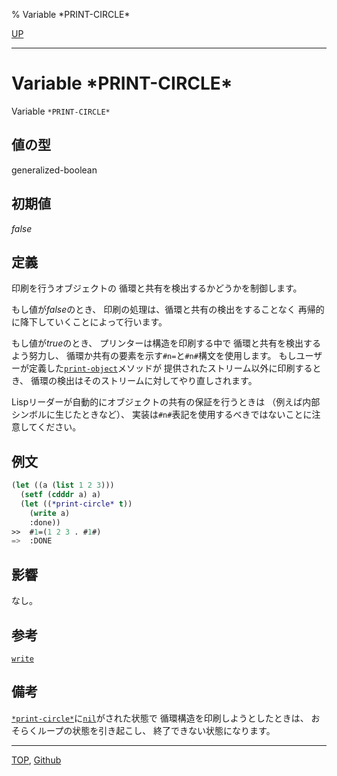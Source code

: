 % Variable \*PRINT-CIRCLE\*

[UP](22.4.html)  

---

# Variable **\*PRINT-CIRCLE\***


Variable `*PRINT-CIRCLE*`


## 値の型

generalized-boolean


## 初期値

*false*


## 定義

印刷を行うオブジェクトの
循環と共有を検出するかどうかを制御します。

もし値が*false*のとき、
印刷の処理は、循環と共有の検出をすることなく
再帰的に降下していくことによって行います。

もし値が*true*のとき、
プリンターは構造を印刷する中で
循環と共有を検出するよう努力し、
循環か共有の要素を示す`#n=`と`#n#`構文を使用します。
もしユーザーが定義した[`print-object`](22.4.print-object.html)メソッドが
提供されたストリーム以外に印刷するとき、
循環の検出はそのストリームに対してやり直しされます。

Lispリーダーが自動的にオブジェクトの共有の保証を行うときは
（例えば内部シンボルに生じたときなど）、
実装は`#n#`表記を使用するべきではないことに注意してください。


## 例文

```lisp
(let ((a (list 1 2 3)))
  (setf (cdddr a) a)
  (let ((*print-circle* t))
    (write a)
    :done))
>>  #1=(1 2 3 . #1#)
=>  :DONE
```


## 影響

なし。


## 参考

[`write`](22.4.write.html)


## 備考

[`*print-circle*`](22.4.print-circle.html)に[`nil`](5.3.nil-variable.html)がされた状態で
循環構造を印刷しようとしたときは、
おそらくループの状態を引き起こし、
終了できない状態になります。


---
[TOP](index.html),  [Github](https://github.com/nptcl/npt-japanese)

